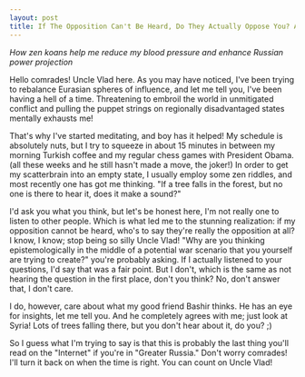 ```yaml
---
layout: post
title: If The Opposition Can't Be Heard, Do They Actually Oppose You? An Inquiry by Vladimir Putin.
---
```


*How zen koans help me reduce my blood pressure and enhance Russian power projection*

Hello comrades! Uncle Vlad here. As you may have noticed, I've been trying to rebalance Eurasian spheres of influence, and let me tell you, I've been having a hell of a time. Threatening to embroil the world in unmitigated conflict and pulling the puppet strings on regionally disadvantaged states mentally exhausts me!

That's why I've started meditating, and boy has it helped! My schedule is absolutely nuts, but I try to squeeze in about 15 minutes in between my morning Turkish coffee and my regular chess games with President Obama. (all these weeks and he still hasn't made a move, the joker!) In order to get my scatterbrain into an empty state, I usually employ some zen riddles, and most recently one has got me thinking. "If a tree falls in the forest, but no one is there to hear it, does it make a sound?"

I'd ask you what you think, but let's be honest here, I'm not really one to listen to other people. Which is what led me to the stunning realization: if my opposition cannot be heard, who's to say they're really the opposition at all? I know, I know; stop being so silly Uncle Vlad! "Why are you thinking epistemologically in the middle of a potential war scenario that you yourself are trying to create?" you're probably asking. If I actually listened to your questions, I'd say that was a fair point. But I don't, which is the same as not hearing the question in the first place, don't you think? No, don't answer that, I don't care.

I do, however, care about what my good friend Bashir thinks. He has an eye for insights, let me tell you. And he completely agrees with me; just look at Syria! Lots of trees falling there, but you don't hear about it, do you? ;)

So I guess what I'm trying to say is that this is probably the last thing you'll read on the "Internet" if you're in "Greater Russia." Don't worry comrades! I'll turn it back on when the time is right. You can count on Uncle Vlad!
